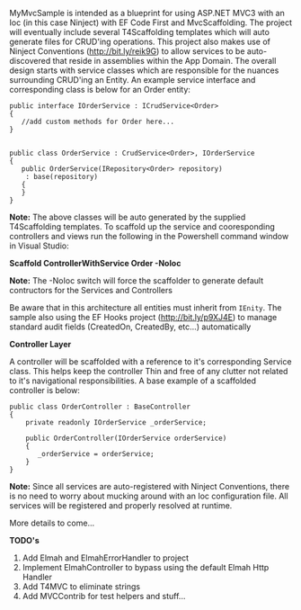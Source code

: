MyMvcSample is intended as a blueprint for using ASP.NET MVC3 with an Ioc (in this case Ninject) with EF Code First and MvcScaffolding.  The project will eventually include several T4Scaffolding templates which will auto generate files for CRUD'ing operations.  This project also makes use of Ninject Conventions (http://bit.ly/reik9G) to allow services to be auto-discovered that reside in assemblies within the App Domain.  The overall design starts with service classes which are responsible for the nuances surrounding CRUD'ing an Entity.  An example service interface and corresponding class is below for an Order entity:


    public interface IOrderService : ICrudService<Order>
    {
       //add custom methods for Order here...
    }


    public class OrderService : CrudService<Order>, IOrderService
    {
       public OrderService(IRepository<Order> repository)
        : base(repository)
       {
       }
    }


**Note:** The above classes will be auto generated by the supplied T4Scaffolding templates.  To scaffold up the service and cooresponding controllers and views run the following in the Powershell command window in Visual Studio:

**Scaffold ControllerWithService Order -NoIoc**

**Note:** The -NoIoc switch will force the scaffolder to generate default contructors for the Services and Controllers

Be aware that in this architecture all entities must inherit from `IEnity`.  The sample also using the EF Hooks project (<http://bit.ly/p9XJ4E>) to manage standard audit fields (CreatedOn, CreatedBy, etc...) automatically


**Controller Layer**

A controller will be scaffolded with a reference to it's corresponding Service class.  This helps keep the controller Thin and free of any clutter not related to it's navigational responsibilities.  A base example of a scaffolded controller is below:

    public class OrderController : BaseController
    {
        private readonly IOrderService _orderService;

        public OrderController(IOrderService orderService)
        {
           _orderService = orderService;
        }
    }


**Note:** Since all services are auto-registered with Ninject Conventions, there is no need to worry about mucking around with an Ioc configuration file. All services will be registered and properly resolved at runtime.

More details to come...

**TODO's**

1.  Add Elmah and ElmahErrorHandler to project
2.  Implement ElmahController to bypass using the default Elmah Http Handler
3.  Add T4MVC to eliminate strings
4.  Add MVCContrib for test helpers and stuff...
